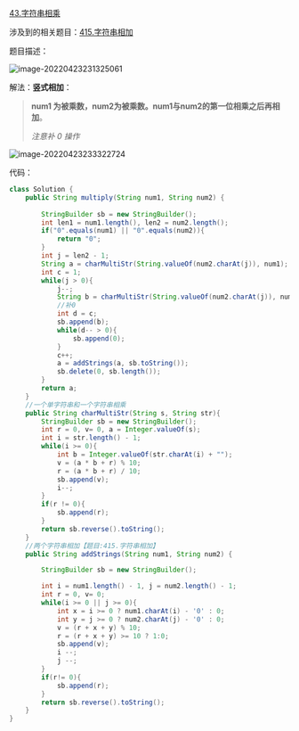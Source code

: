 [43.字符串相乘](https://leetcode-cn.com/problems/multiply-strings/)

涉及到的相关题目：[415.字符串相加](https://leetcode-cn.com/problems/add-strings/)

题目描述：



![image-20220423231325061](https://raw.githubusercontent.com/biienu/typora-image-location/master/typora-image/202204232313220.png)



解法：**竖式相加**：

> **num1 为被乘数，num2为被乘数。num1与num2的第一位相乘之后再相加**。
>
> *注意补 0 操作*





![image-20220423233322724](https://raw.githubusercontent.com/biienu/typora-image-location/master/typora-image/202204232333897.png)



代码：

```java
class Solution {
    public String multiply(String num1, String num2) {
        
        StringBuilder sb = new StringBuilder();
        int len1 = num1.length(), len2 = num2.length();
        if("0".equals(num1) || "0".equals(num2)){
            return "0";
        }
        int j = len2 - 1;
        String a = charMultiStr(String.valueOf(num2.charAt(j)), num1);
        int c = 1;
        while(j > 0){
            j--;
            String b = charMultiStr(String.valueOf(num2.charAt(j)), num1);
            //补0
            int d = c;
            sb.append(b);
            while(d-- > 0){
                sb.append(0);
            }
            c++;
            a = addStrings(a, sb.toString());
            sb.delete(0, sb.length());
        }
        return a;
    }
    //一个单字符串和一个字符串相乘
    public String charMultiStr(String s, String str){
        StringBuilder sb = new StringBuilder();
        int r = 0, v= 0, a = Integer.valueOf(s);
        int i = str.length() - 1;
        while(i >= 0){
            int b = Integer.valueOf(str.charAt(i) + "");
            v = (a * b + r) % 10;
            r = (a * b + r) / 10;
            sb.append(v);
            i--;
        }
        if(r != 0){
            sb.append(r);
        }
        return sb.reverse().toString();
    }
    //两个字符串相加【题目:415.字符串相加】
    public String addStrings(String num1, String num2) {

        StringBuilder sb = new StringBuilder();

        int i = num1.length() - 1, j = num2.length() - 1;
        int r = 0, v= 0;
        while(i >= 0 || j >= 0){
            int x = i >= 0 ? num1.charAt(i) - '0' : 0;
            int y = j >= 0 ? num2.charAt(j) - '0' : 0;
            v = (r + x + y) % 10;
            r = (r + x + y) >= 10 ? 1:0;
            sb.append(v);
            i --;
            j --;
        }
        if(r!= 0){
            sb.append(r);
        }
        return sb.reverse().toString();
    }
}
```

